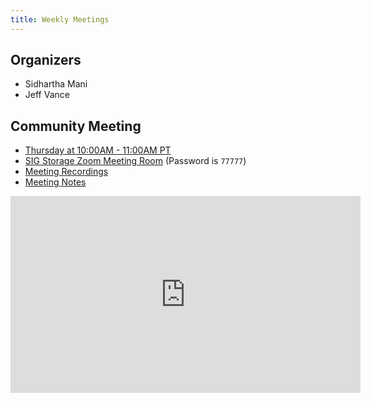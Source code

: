 ```yaml
---
title: Weekly Meetings
---
```


## Organizers

- Sidhartha Mani
- Jeff Vance

## Community Meeting

- [Thursday at 10:00AM - 11:00AM PT](https://calendar.google.com/calendar/event?eid=MmM5bzU5bWtjaG41Z2dlcXViaWtmNGxpbmZfMjAyMTAxMjhUMTgwMDAwWiB2dnZvNDhyNmNwcmNjaWkxbHNhdmE2cDJ1Y0Bn&ctz=America/Los_Angeles)
- [SIG Storage Zoom Meeting Room](https://zoom.us/s/614261834) (Password is ```77777```)
- [Meeting Recordings](https://www.youtube.com/channel/UCiOeuJ6L4rYNC1jwZFRmC5Q/search?query=object+bucket+review)
- [Meeting Notes](https://docs.google.com/document/d/1KTh1y9klby64t7btNULtxLWDkRC9SAWE-SZnJeFZqug/edit?usp=sharing)

<iframe width="560" height="315" src="https://www.youtube.com/embed/BardRdhfzsk" title="YouTube video player" frameborder="0" allow="accelerometer; autoplay; clipboard-write; encrypted-media; gyroscope; picture-in-picture" allowfullscreen></iframe>

